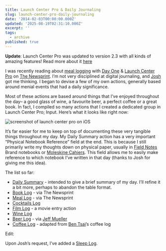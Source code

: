 ```yaml
---
title: Launch Center Pro & Daily Journaling
slug: launch-center-pro-daily-journaling
date: '2014-02-03T00:00:00.000Z'
updated: '2025-08-19T02:31:10.000Z'
excerpt: ''
tags:
  - archive
published: true
---
```

**Update**: Launch Center Pro was updated to version 2.3 with all kinds of amazing features! Read more about it [here](/archive/launch-center-pro-updated)

I was recently reading about [meal logging](https://thenewsprint.co/blog/launch-center-pro-action-to-log-meals/) with [Day One](https://dayoneapp.com/) & [Launch Center Pro](https://contrast.co/launch-center-pro/) on [The Newsprint](https://thenewsprint.co). I’m not very disciplined at digital journaling, and [Josh](https://twitter.com/joshuaginter) got me thinking. I began to devise a few of my own actions, generally based around menial events that had a daily significance.

Most of these actions are based around things that I’ve enjoyed throughout the day– a good glass of wine, a favourite beer, a perfect coffee or a great book. In fact, I compiled so many actions that I created a dedicated group in Launch Center Pro; Input. Here’s what it looks like right now:

![screenshot of launch center pro on iOS](/img/archive/lcp-daily.png)

It’s far easier for me to keep on top of documenting these very tangible things throughout my day. My Daily Summary action has a very important “Physical Notebook Reference” field at the end. This is because I still primarily write my thoughts down on physical paper, usually in [Field Notes](http://fieldnotesbrand.com) Brand notebooks or [Moleskine Cahiers](http://shop.moleskine.com/en-us/notebooks-journals/cahier/). This field allows me to easily make reference to which notebook I’ve written in that day (thanks to Josh for giving me this idea).

The list so far:

- [Daily Summary](http://launchcenterpro.com/5gc7mm) - intended to give a brief summary of my day. I’ll refine it a bit more, perhaps to abandon the table format.
- [Book Log](http://launchcenterpro.com/k9k19d) - via The Newsprint
- [Meal Log](http://launchcenterpro.com/4nszwt) - via The Newsprint
- [Cocktails Log](http://launchcenterpro.com/jpbqrv)
- [Film Log](http://launchcenterpro.com/4k5z63) - a movie entry action
- [Wine Log](http://launchcenterpro.com/hs5rtm)
- [Beer Log](http://launchcenterpro.com/90gtdq) - via [Jeff Mueller](http://jeffmueller.net/post/77956163976/beer-journaling-with-day-one-and-launch-center-pro)
- [Coffee Log](http://launchcenterpro.com/hpn81v) - adapted from [Ben Tsai](http://bentsai.wordpress.com/2014/02/26/day-one-templates-using-launch-center-pro/)’s coffee log

Edit:

Upon Josh’s request, I’ve added a [Sleep Log](http://launchcenterpro.com/m6yyt9).
